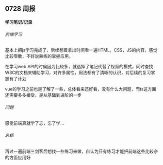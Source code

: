 ## 0728  周报
#### 学习笔记/记录
###### 前端学习
基本上把js学习完成了，后续想着拿出时间看一遍HTML，CSS，JS的内容，感觉比较零散，不好说熟练的掌握应用。

在学习web API的时候因为比较多，就选择了笔记代替了视频的模式，同时查找W3C的文档来辅助学习，对许多属性，用法都有了清晰的认识，对后续的复习掌握有了计划

vue的学习之前也是了解了一些，总体看来还好看，没有什么大问题，而ts这方面还需要多多接受，是从基础到进阶的一步
###### 问题
感觉前端真就学了忘，忘了学...
###### 总结
再过一遍前端三剑客后想找一些练习来做，自认为只有练习才能把前端这些比较杂的方面应用好
